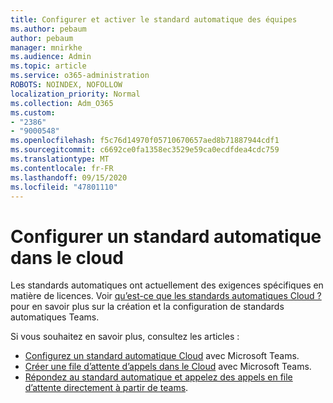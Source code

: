 ```yaml
---
title: Configurer et activer le standard automatique des équipes
ms.author: pebaum
author: pebaum
manager: mnirkhe
ms.audience: Admin
ms.topic: article
ms.service: o365-administration
ROBOTS: NOINDEX, NOFOLLOW
localization_priority: Normal
ms.collection: Adm_O365
ms.custom:
- "2386"
- "9000548"
ms.openlocfilehash: f5c76d14970f05710670657aed8b71887944cdf1
ms.sourcegitcommit: c6692ce0fa1358ec3529e59ca0ecdfdea4cdc759
ms.translationtype: MT
ms.contentlocale: fr-FR
ms.lasthandoff: 09/15/2020
ms.locfileid: "47801110"
---
```

# <a name="set-up-a-cloud-auto-attendant"></a>Configurer un standard automatique dans le cloud

Les standards automatiques ont actuellement des exigences spécifiques en matière de licences. Voir [qu’est-ce que les standards automatiques Cloud ?](https://docs.microsoft.com/microsoftteams/what-are-phone-system-auto-attendants) pour en savoir plus sur la création et la configuration de standards automatiques Teams. 

Si vous souhaitez en savoir plus, consultez les articles : 

- [Configurez un standard automatique Cloud](https://docs.microsoft.com/microsoftteams/create-a-phone-system-auto-attendant) avec Microsoft Teams. 
- [Créer une file d’attente d’appels dans le Cloud](https://docs.microsoft.com/microsoftteams/create-a-phone-system-call-queue) avec Microsoft Teams. 
- [Répondez au standard automatique et appelez des appels en file d’attente directement à partir de teams](https://docs.microsoft.com/microsoftteams/answer-auto-attendant-and-call-queue-calls). 